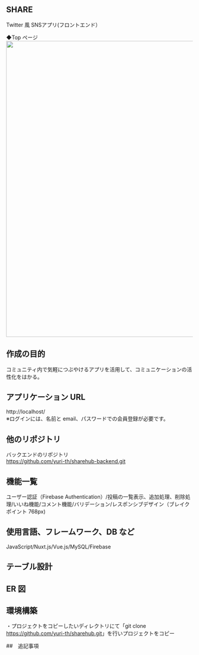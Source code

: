 ## SHARE<br>
Twitter 風 SNSアプリ(フロントエンド）<br>

◆Top ページ<br>
<img src="https://github.com/yuri-th/sharehub/assets/117786989/6afe7101-d671-43a1-a5f6-38eb52165610" width="800"><br>

## 作成の目的

コミュニティ内で気軽につぶやけるアプリを活用して、コミュニケーションの活性化をはかる。

## アプリケーション URL<br>

http://localhost/<br>
※ログインには、名前と email、パスワードでの会員登録が必要です。<br>

## 他のリポジトリ<br>

バックエンドのリポジトリ<br>
https://github.com/yuri-th/sharehub-backend.git

## 機能一覧<br>

ユーザー認証（Firebase Authentication）/投稿の一覧表示、追加処理、削除処理/いいね機能/コメント機能/バリデーション/レスポンシブデザイン（ブレイクポイント 768px)<br>

## 使用言語、フレームワーク、DB など<br>

JavaScript/Nuxt.js/Vue.js/MySQL/Firebase<br>

## テーブル設計<br>

## ER 図<br>

## 環境構築<br>

・プロジェクトをコピーしたいディレクトリにて「git clone <https://github.com/yuri-th/sharehub.git>」を行いプロジェクトをコピー<br>

##　追記事項<br>
